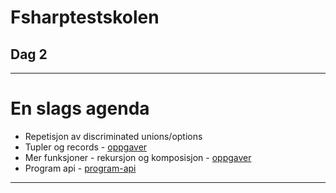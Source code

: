 <!-- class: center, middle -->

# Fsharptestskolen
## Dag 2

---

# En slags agenda

* Repetisjon av discriminated unions/options
* Tupler og records - [oppgaver](records)
* Mer funksjoner - rekursjon og komposisjon - [oppgaver](functions)
* Program api - [program-api](program-api)

---
